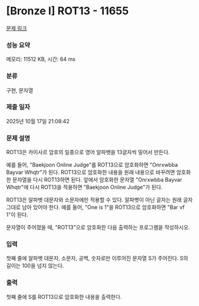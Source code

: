 # [Bronze I] ROT13 - 11655 

[문제 링크](https://www.acmicpc.net/problem/11655) 

### 성능 요약

메모리: 11512 KB, 시간: 64 ms

### 분류

구현, 문자열

### 제출 일자

2025년 10월 17일 21:08:42

### 문제 설명

<p>ROT13은 카이사르 암호의 일종으로 영어 알파벳을 13글자씩 밀어서 만든다.</p>

<p>예를 들어, "Baekjoon Online Judge"를 ROT13으로 암호화하면 "Onrxwbba Bayvar Whqtr"가 된다. ROT13으로 암호화한 내용을 원래 내용으로 바꾸려면 암호화한 문자열을 다시 ROT13하면 된다. 앞에서 암호화한 문자열 "Onrxwbba Bayvar Whqtr"에 다시 ROT13을 적용하면 "Baekjoon Online Judge"가 된다.</p>

<p>ROT13은 알파벳 대문자와 소문자에만 적용할 수 있다. 알파벳이 아닌 글자는 원래 글자 그대로 남아 있어야 한다. 예를 들어, "One is 1"을 ROT13으로 암호화하면 "Bar vf 1"이 된다.</p>

<p>문자열이 주어졌을 때, "ROT13"으로 암호화한 다음 출력하는 프로그램을 작성하시오.</p>

### 입력 

 <p>첫째 줄에 알파벳 대문자, 소문자, 공백, 숫자로만 이루어진 문자열 S가 주어진다. S의 길이는 100을 넘지 않는다.</p>

### 출력 

 <p>첫째 줄에 S를 ROT13으로 암호화한 내용을 출력한다.</p>

